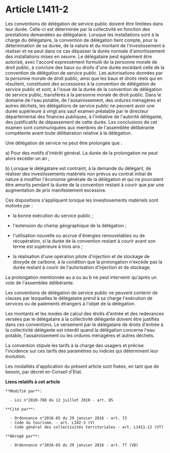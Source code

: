 # Article L1411-2

Les conventions de délégation de service public doivent être limitées dans leur durée. Celle-ci est déterminée par la
collectivité en fonction des prestations demandées au délégataire. Lorsque les installations sont à la charge du délégataire,
la convention de délégation tient compte, pour la détermination de sa durée, de la nature et du montant de l'investissement à
réaliser et ne peut dans ce cas dépasser la durée normale d'amortissement des installations mises en oeuvre. Le délégataire
peut également être autorisé, avec l'accord expressément formulé de la personne morale de droit public, à conclure des baux
ou droits d'une durée excédant celle de la convention de délégation de service public. Les autorisations données par la
personne morale de droit public, ainsi que les baux et droits réels qui en résultent, constituent des accessoires à la
convention de délégation de service public et sont, à l'issue de la durée de la convention de délégation de service public,
transférés à la personne morale de droit public. Dans le domaine de l'eau potable, de l'assainissement, des ordures ménagères
et autres déchets, les délégations de service public ne peuvent avoir une durée supérieure à vingt ans sauf examen préalable
par le directeur départemental des finances publiques, à l'initiative de l'autorité délégante, des justificatifs de
dépassement de cette durée. Les conclusions de cet examen sont communiquées aux membres de l'assemblée délibérante compétente
avant toute délibération relative à la délégation.

Une délégation de service ne peut être prolongée que :

a) Pour des motifs d'intérêt général. La durée de la prolongation ne peut alors excéder un an ;

b)  Lorsque le délégataire est contraint, à la demande du délégant, de  réaliser des investissements matériels non prévus au
contrat initial de  nature à modifier l'économie générale de la délégation et qui ne  pourraient être amortis pendant la
durée de la convention restant à  courir que par une augmentation de prix manifestement excessive. 

Ces dispositions s'appliquent lorsque les  investissements matériels sont motivés par : 

- la  bonne exécution du service public ; 

-  l'extension du champ géographique de la délégation ; 

- l'utilisation nouvelle ou accrue d'énergies  renouvelables ou de récupération, si la durée de la convention restant à
courir avant son terme est supérieure à trois ans ; 

- la réalisation d'une opération pilote d'injection et de  stockage de dioxyde de carbone, à la condition que la prolongation
n'excède pas la durée restant à courir de l'autorisation d'injection et  de stockage.

La prolongation mentionnée au a ou au b ne peut intervenir qu'après un vote de l'assemblée délibérante.

Les conventions de délégation de service public ne peuvent contenir de clauses par lesquelles le délégataire prend à sa
charge l'exécution de services ou de paiements étrangers à l'objet de la délégation.

Les montants et les modes de calcul des droits d'entrée et des redevances versées par le délégataire à la collectivité
délégante doivent être justifiés dans ces conventions. Le versement par le délégataire de droits d'entrée à la collectivité
délégante est interdit quand la délégation concerne l'eau potable, l'assainissement ou les ordures ménagères et autres
déchets.

La convention stipule les tarifs à la charge des usagers et précise l'incidence sur ces tarifs des paramètres ou indices qui
déterminent leur évolution.

Les modalités d'application du présent article sont fixées, en tant que de besoin, par décret en Conseil d'Etat.

**Liens relatifs à cet article**

	**Modifié par**:

	  - Loi n°2010-788 du 12 juillet 2010 - art. 85

	**Cité par**:

	  - Ordonnance n°2016-65 du 29 janvier 2016 - art. 73
	  - Code du tourisme. - art. L342-3 (V)
	  - Code général des collectivités territoriales - art. L1411-12 (VT)

	**Abrogé par**:

	  - Ordonnance n°2016-65 du 29 janvier 2016 - art. 77 (VD)
